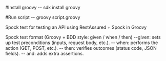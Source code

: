 #Install groovy 
-- sdk install groovy

#Run script 
-- groovy script.groovy


Spock test for testing an API using RestAssured + Spock in Groovy

Spock test format (Groovy + BDD style: given / when / then)
--given: sets up test preconditions (inputs, request body, etc.).
-- when: performs the action (GET, POST, etc.).
-- then: verifies outcomes (status code, JSON fields).
-- and: adds extra assertions.
